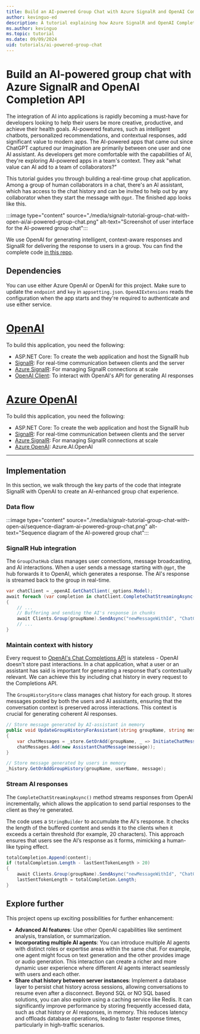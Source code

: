```yaml
---
title: Build an AI-powered Group Chat with Azure SignalR and OpenAI Completion API
author: kevinguo-ed
description: A tutorial explaining how Azure SignalR and OpenAI Completion API are used together to build an AI-powered group chat
ms.author: kevinguo
ms.topic: tutorial
ms.date: 09/09/2024
uid: tutorials/ai-powered-group-chat
---
```


# Build an AI-powered group chat with Azure SignalR and OpenAI Completion API

The integration of AI into applications is rapidly becoming a must-have for developers looking to help their users be more creative, productive, and achieve their health goals. AI-powered features, such as intelligent chatbots, personalized recommendations, and contextual responses, add significant value to modern apps. The AI-powered apps that came out since ChatGPT captured our imagination are primarily between one user and one AI assistant. As developers get more comfortable with the capabilities of AI, they're exploring AI-powered apps in a team's context. They ask "what value can AI add to a team of collaborators?"

This tutorial guides you through building a real-time group chat application. Among a group of human collaborators in a chat, there's an AI assistant, which has access to the chat history and can be invited to help out by any collaborator when they start the message with `@gpt`. The finished app looks like this. 

:::image type="content" source="./media/signalr-tutorial-group-chat-with-open-ai/ai-powered-group-chat.png" alt-text="Screenshot of user interface for the AI-powered group chat":::

We use OpenAI for generating intelligent, context-aware responses and SignalR for delivering the response to users in a group. You can find the complete code [in this repo](https://github.com/aspnet/AzureSignalR-samples/tree/main/samples/AIStreaming).

## Dependencies
You can use either Azure OpenAI or OpenAI for this project. Make sure to update the `endpoint` and `key` in `appsetting.json`. `OpenAIExtensions` reads the configuration when the app starts and they're required to authenticate and use either service.

# [OpenAI](#tab/open-ai)
To build this application, you need the following:
* ASP.NET Core: To create the web application and host the SignalR hub
* [SignalR](https://www.nuget.org/packages/Microsoft.AspNetCore.SignalR.Client): For real-time communication between clients and the server
* [Azure SignalR](./signalr-overview.md): For managing SignalR connections at scale
* [OpenAI Client](https://www.nuget.org/packages/OpenAI/2.0.0-beta.10): To interact with OpenAI's API for generating AI responses

# [Azure OpenAI](#tab/azure-open-ai)
To build this application, you need the following:
* ASP.NET Core: To create the web application and host the SignalR hub
* [SignalR](https://www.nuget.org/packages/Microsoft.AspNetCore.SignalR.Client): For real-time communication between clients and the server
* [Azure SignalR](./signalr-overview.md): For managing SignalR connections at scale
* [Azure OpenAI](https://www.nuget.org/packages/Azure.AI.OpenAI/2.0.0-beta.3): Azure.AI.OpenAI
---

## Implementation

In this section, we walk through the key parts of the code that integrate SignalR with OpenAI to create an AI-enhanced group chat experience.

### Data flow 

:::image type="content" source="./media/signalr-tutorial-group-chat-with-open-ai/sequence-diagram-ai-powered-group-chat.png" alt-text="Sequence diagram of the AI-powered group chat":::

### SignalR Hub integration

The `GroupChatHub` class manages user connections, message broadcasting, and AI interactions. When a user sends a message starting with `@gpt`, the hub forwards it to OpenAI, which generates a response. The AI's response is streamed back to the group in real-time.
```csharp
var chatClient = _openAI.GetChatClient(_options.Model);
await foreach (var completion in chatClient.CompleteChatStreamingAsync(messagesInludeHistory))
{   
    // ...
    // Buffering and sending the AI's response in chunks
    await Clients.Group(groupName).SendAsync("newMessageWithId", "ChatGPT", id, totalCompletion.ToString());
    // ...
}
```

### Maintain context with history

Every request to [OpenAI's Chat Completions API](https://platform.openai.com/docs/guides/chat-completions) is stateless - OpenAI doesn't store past interactions. In a chat application, what a user or an assistant has said is important for generating a response that's contextually relevant. We can achieve this by including chat history in every request to the Completions API. 

The `GroupHistoryStore` class manages chat history for each group. It stores messages posted by both the users and AI assistants, ensuring that the conversation context is preserved across interactions. This context is crucial for generating coherent AI responses.

```csharp
// Store message generated by AI-assistant in memory
public void UpdateGroupHistoryForAssistant(string groupName, string message)
{
    var chatMessages = _store.GetOrAdd(groupName, _ => InitiateChatMessages());
    chatMessages.Add(new AssistantChatMessage(message));
}
```

```csharp
// Store message generated by users in memory
_history.GetOrAddGroupHistory(groupName, userName, message);
```

### Stream AI responses

The `CompleteChatStreamingAsync()` method streams responses from OpenAI incrementally, which allows the application to send partial responses to the client as they're generated. 

The code uses a `StringBuilder` to accumulate the AI's response. It checks the length of the buffered content and sends it to the clients when it exceeds a certain threshold (for example, 20 characters). This approach ensures that users see the AI’s response as it forms, mimicking a human-like typing effect. 
```csharp
totalCompletion.Append(content);
if (totalCompletion.Length - lastSentTokenLength > 20)
{
    await Clients.Group(groupName).SendAsync("newMessageWithId", "ChatGPT", id, totalCompletion.ToString());
    lastSentTokenLength = totalCompletion.Length;
}
``` 

## Explore further

This project opens up exciting possibilities for further enhancement:
- **Advanced AI features**: Use other OpenAI capabilities like sentiment analysis, translation, or summarization. 
- **Incorporating multiple AI agents**: You can introduce multiple AI agents with distinct roles or expertise areas within the same chat. For example, one agent might focus on text generation and the other provides image or audio generation. This interaction can create a richer and more dynamic user experience where different AI agents interact seamlessly with users and each other.
- **Share chat history between server instances**: Implement a database layer to persist chat history across sessions, allowing conversations to resume even after a disconnect. Beyond SQL or NO SQL based solutions, you can also explore using a caching service like Redis. It can significantly improve performance by storing frequently accessed data, such as chat history or AI responses, in memory. This reduces latency and offloads database operations, leading to faster response times, particularly in high-traffic scenarios. 